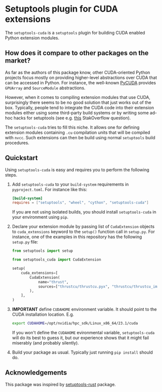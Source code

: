 # Setuptools plugin for CUDA extensions

The `setuptools-cuda` is a `setuptools` plugin for building CUDA enabled Python extension modules.

## How does it compare to other packages on the market?

As far as the authors of this package know, other CUDA-oriented Python projects focus mostly on providing 
higher-level abstractions over CUDA that can be accessed in Python. For instance, the well-known
[PyCUDA](https://pypi.org/project/pycuda/) provides `GPUArray` and `SourceModule` abstractions.

However, when it comes to compiling extension modules that use CUDA, surprisingly there seems to be no good
solution that just works out of the box. Typically, people tend to integrate the CUDA code into their extension
modules either using some third-party build systems or by writing some ad-hoc hacks for setuptools (see e.g.
[this](https://stackoverflow.com/questions/10034325/can-python-distutils-compile-cuda-code) StakOverflow question).

The `setuptools-cuda` tries to fill this niche. It allows one for defining extension modules containing `.cu`
compilation units that will be compiled with `nvcc`. Such extensions can then be build using normal `setuptools`
build procedures.

## Quickstart

Using `setuptools-cuda` is easy and requires you to perform the following steps.

1. Add `setuptools-cuda` to your `build-system` requirements in `pyproject.toml`. For instance like this:

   ```toml
   [build-system]
   requires = ["setuptools", "wheel", "cython", "setuptools-cuda"]
   ```

   If you are not using isolated builds, you should install `setuptools-cuda` in
   your environment using `pip`.

2. Declare your extension module by passing list of `CudaExtension` objects to `cuda_extensions` keyword to
   the `setup()` function call in `setup.py`. For instance, one of the examples in this repository has
   the following `setup.py` file:

   ```python
   from setuptools import setup

   from setuptools_cuda import CudaExtension

   setup(
       cuda_extensions=[
           CudaExtension(
               name="thrust",
               sources=["thrustcu/thrustcu.pyx", "thrustcu/thrustcu_impl.cu"],
           ),
       ],
   )
   ```
3. **IMPORTANT** define `CUDAHOME` environment variable. It should point to the CUDA installation location. E.g.
   ```bash
   export CUDAHOME=/opt/nvidia/hpc_sdk/Linux_x86_64/23.1/cuda
   ```
   If you won't define the `CUDAHOME` evironmental variable, `setuptools-cuda` will do its best to guess it, but
   our experience shows that it might fail miserably (and probably silently).
4. Build your package as usual. Typically just running `pip install` should do.

## Acknowledgements

This package was inspired by [setuptools-rust](https://github.com/PyO3/setuptools-rust) package.
